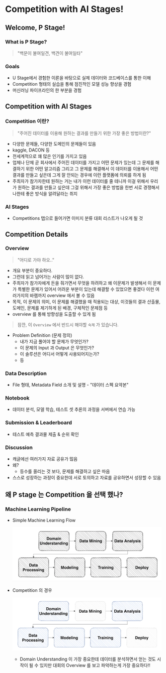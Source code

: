 # Competition with AI Stages!

## Welcome, P Stage!

### What is P Stage?

> "백문이 불여일견, 백견이 불여일타"

### Goals

- U Stage에서 경험한 이론을 바탕으로 실제 데이터와 코드베이스를 통한 이해
- Competition 형태의 실습을 통해 점진적인 모델 성능 향상을 경험
- 머신러닝 파이프라인의 한 부분을 경험

## Competition with AI Stages

### Competition 이란?

> "주어진 데이터를 이용해 원하는 결과를 만들기 위한 가장 좋은 방법이란?"

- 다양한 문제들, 다양한 도메인의 문제들이 있음
- kaggle, DACON 등
- 전세계적으로 꽤 많은 인기를 가지고 있음
- 업체나 단체 곧 회사에서 주어진 데이터를 가지고 어떤 문제가 있는데 그 문제를 해결하기 위한 어떤 알고리즘 그리고 그 문제를 해결해서 이 데이터를 이용해서 어떤 결과를 만들고 싶은데 그게 잘 안되는 경우에 이런 플랫폼에 의뢰를 하게 됨
- 주최자가 참가자한테 원하는 거는 내가 이런 데이터를 줄 테니까 이걸 위해서 우리가 원하는 결과를 만들고 싶은데 그걸 위해서 가장 좋은 방법을 한번 서로 경쟁해서 나한테 좋은 방식을 알려달라는 취지

### AI Stages

- Competitions 탭으로 들어가면 이미지 분류 대회 리스트가 나오게 될 것

## Competition Details

### Overview

> "어디로 가야 하오.."

- 개요 부분이 중요하다.
- 그런데 읽고 넘어가는 사람이 많이 없다.
- 주최자가 참가자에게 돈을 줘가면서 무엇을 하려하고 왜 이문제가 발생해서 이 문제가 특별한 문제가 있어서 어려운 부분이 있는데 해결할 수 있었으면 좋겠다 이런 여러가지의 바램까지 overview 에서 볼 수 있음
- 목적, 이 문제의 의미, 이 문제를 해결했을 때 적용되는 대상, 이것들의 결과 산출물, 도메인, 문제를 제기하게 된 배경, 구체적인 문제점 등
- overview 를 통해 방향성을 도출할 수 있게 됨

> 잠깐, 이 `Overview` 에서 반드시 해야할 `숙제` 가 있습니다.

- Problem Definition (문제 정의)
  - 내가 지금 풀어야 할 문제가 무엇인가?
  - 이 문제의 Input 과 Output 은 무엇인가?
  - 이 솔루션은 어디서 어떻게 사용되어지는가?
  - 등

### Data Description

- File 형태, Metadata Field 소개 및 설명 - "데이터 스펙 요약본"

### Notebook

- 데이터 분석, 모델 학습, 테스트 셋 추론의 과정을 서버에서 연습 가능

### Submission & Leaderboard

- 테스트 예측 결과물 제출 & 순위 확인

### Discussion

- 캐글에선 여러가지 자료 공유가 많음
- 왜?
  - 등수를 올리는 것 보다, 문제를 해결하고 싶은 마음
- 스스로 성장하는 과정이 중요한데 서로 토의하고 자료를 공유하면서 성장할 수 있음

## 왜 P stage 는 Competition 을 선택 했나?

### Machine Learning Pipeline

- Simple Machine Learning Flow
    
    ![](./img/2021-08-23-11-27-23.png)

- Competition 의 경우
    
    ![](./img/2021-08-23-11-27-47.png)

    - Domain Understanding 이 가장 중요한데 데이터를 분석하면서 얻는 것도 시작이 될 수 있지만 대회의 Overview 를 보고 파악하는게 가장 중요하다!!



